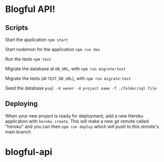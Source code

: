 # Blogful API!

## Scripts

Start the application `npm start`

Start nodemon for the application `npm run dev`

Run the tests `npm test`

Migrate the database at `DB_URL`, with `npm run migrate:test`

Migrate the tests (at `TEST_DB_URL`), with `npm run migrate:test`

Seed the database `psql -U owner -d project name -f ./folder/sql file`

## Deploying

When your new project is ready for deployment, add a new Heroku application with `heroku create`. This will make a new git remote called "heroku" and you can then `npm run deploy` which will push to this remote's main branch

# blogful-api
